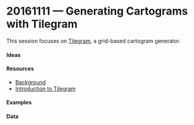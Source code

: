 # 20161111 &mdash; Generating Cartograms with Tilegram

This session focuses on [Tilegram](https://pitchinteractiveinc.github.io/tilegrams/), a grid-based cartogram generator.

#### Ideas

#### Resources
* [Background](http://pitchinteractive.com/latest/tilegrams-more-human-maps/)
* [Introduction to Tilegram](https://medium.com/@smfrogers/tilegrams-make-your-own-cartogram-hexmaps-with-our-new-tool-df46894eeec1)

#### Examples

#### Data